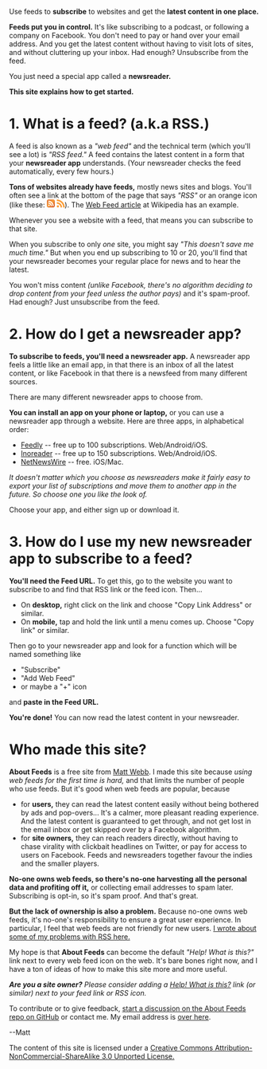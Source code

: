 Use feeds to **subscribe** to websites and get the **latest content in one place.**

**Feeds put you in control.** It's like subscribing to a podcast, or following a company on Facebook. You don't need to pay or hand over your email address. And you get the latest content without having to visit lots of sites, and without cluttering up your inbox. Had enough? Unsubscribe from the feed.

You just need a special app called a **newsreader.**

**This site explains how to get started.**

# 1. What is a feed? (a.k.a RSS.)

A feed is also known as a _"web feed"_ and the technical term (which you'll see a lot) is _"RSS feed."_ A feed contains the latest content in a form that your **newsreader app** understands. (Your newsreader checks the feed automatically, every few hours.)

**Tons of websites already have feeds,** mostly news sites and blogs. You'll often see a link at the bottom of the page that says _"RSS"_ or an orange icon (like these: <img src="icons/orange-square.svg" height="16"> <img src="icons/orange-icon.svg" height="16">). The [Web Feed article](https://en.wikipedia.org/wiki/Web_feed) at Wikipedia has an example.

Whenever you see a website with a feed, that means you can subscribe to that site.

When you subscribe to only _one_ site, you might say _"This doesn't save me much time."_ But when you end up subscribing to 10 or 20, you'll find that your newsreader becomes your regular place for news and to hear the latest.

You won't miss content _(unlike Facebook, there's no algorithm deciding to drop content from your feed unless the author pays)_ and it's spam-proof. Had enough? Just unsubscribe from the feed.

# 2. How do I get a newsreader app?

**To subscribe to feeds, you'll need a newsreader app.** A newsreader app feels a little like an email app, in that there is an inbox of all the latest content, or like Facebook in that there is a newsfeed from many different sources.

There are many different newsreader apps to choose from.

**You can install an app on your phone or laptop,** or you can use a newsreader app through a website. Here are three apps, in alphabetical order:

* [Feedly](https://feedly.com) -- free up to 100 subscriptions. Web/Android/iOS.
* [Inoreader](https://www.inoreader.com) -- free up to 150 subscriptions. Web/Android/iOS.
* [NetNewsWire](https://ranchero.com/netnewswire/) -- free. iOS/Mac.

_It doesn't matter which you choose as newsreaders make it fairly easy to export your list of subscriptions and move them to another app in the future. So choose one you like the look of._

Choose your app, and either sign up or download it.


# 3. How do I use my new newsreader app to subscribe to a feed?

**You'll need the Feed URL.** To get this, go to the website you want to subscribe to and find that RSS link or the feed icon. Then...

* On **desktop,** right click on the link and choose "Copy Link Address" or similar.
* On **mobile,** tap and hold the link until a menu comes up. Choose "Copy link" or similar.

Then go to your newsreader app and look for a function which will be named something like

- "Subscribe"
- "Add Web Feed"
- or maybe a "+" icon

and **paste in the Feed URL.**

**You're done!** You can now read the latest content in your newsreader.


# Who made this site?

**About Feeds** is a free site from [Matt Webb](http://interconnected.org). I made this site because _using web feeds for the first time is hard,_ and that limits the number of people who use feeds. But it's good when web feeds are popular, because

- for **users,** they can read the latest content easily without being bothered by ads and pop-overs... It's a calmer, more pleasant reading experience. And the latest content is guaranteed to get through, and not get lost in the email inbox or get skipped over by a Facebook algorithm.
- for **site owners,** they can reach readers directly, without having to chase virality with clickbait headlines on Twitter, or pay for access to users on Facebook. Feeds and newsreaders together favour the indies and the smaller players.

**No-one owns web feeds, so there's no-one harvesting all the personal data and profiting off it,** or collecting email addresses to spam later. Subscribing is opt-in, so it's spam proof. And that's great.

**But the lack of ownership is also a problem.** Because no-one owns web feeds, it's no-one's responsibility to ensure a great user experience. In particular, I feel that web feeds are not friendly for new users. [I wrote about some of my problems with RSS here.](http://interconnected.org/home/2020/07/29/improving_rss)

My hope is that **About Feeds** can become the default _"Help! What is this?"_ link next to every web feed icon on the web. It's bare bones right now, and I have a ton of ideas of how to make this site more and more useful.

_**Are you a site owner?** Please consider adding a [Help! What is this?](https://aboutfeeds.com) link (or similar) next to your feed link or RSS icon._

To contribute or to give feedback, [start a discussion on the About Feeds repo on GitHub](https://github.com/genmon/aboutfeeds) or contact me. My email address is [over here](http://interconnected.org).

--Matt

The content of this site is licensed under a [Creative Commons Attribution-NonCommercial-ShareAlike 3.0 Unported License.](https://creativecommons.org/licenses/by-nc-sa/3.0/)
